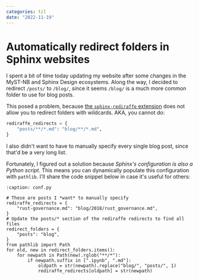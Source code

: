 ```yaml
---
categories: til
date: "2022-11-19"
---
```


# Automatically redirect folders in Sphinx websites

I spent a bit of time today updating my website after some changes in the MyST-NB and Sphinx Design ecosystems.
Along the way, I decided to redirect `/posts/` to `/blog/`, since it seems `/blog/` is a much more common folder to use for blog posts.

This posed a problem, because [the `sphinx-rediraffe` extension](https://github.com/wpilibsuite/sphinxext-rediraffe) does not allow you to redirect folders with wildcards.
AKA, you cannot do:

```python
rediraffe_redirects = {
    "posts/**/*.md": "blog/**/*.md",
}
```

I also didn't want to have to manually specify every single blog post, since that'd be a very long list.

Fortunately, I figured out a solution because _Sphinx's configuration is also a Python script_.
This means you can dynamically populate this configuration with `pathlib`.
I'll share the code snippet below in case it's useful for others:

```{code-block} python
:caption: conf.py

# These are posts I *want* to manually specify
rediraffe_redirects = {
    "rust-governance.md": "blog/2018/rust_governance.md",
}
# Update the posts/* section of the rediraffe redirects to find all files
redirect_folders = {
    "posts": "blog",
}
from pathlib import Path
for old, new in redirect_folders.items():
    for newpath in Path(new).rglob("**/*"):
        if newpath.suffix in [".ipynb", ".md"]:
            oldpath = str(newpath).replace("blog/", "posts/", 1)
            rediraffe_redirects[oldpath] = str(newpath)
```
